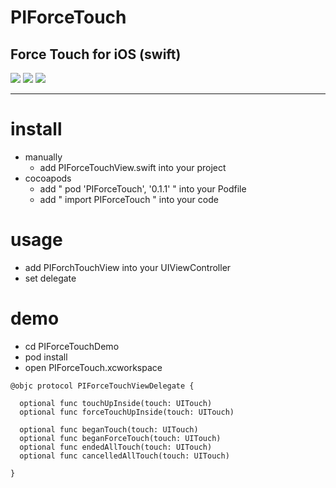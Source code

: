 
# PIForceTouch

## Force Touch for iOS (swift)

![](https://cocoapod-badges.herokuapp.com/l/PIForceTouch/badge.png)
![](https://cocoapod-badges.herokuapp.com/v/PIForceTouch/badge.png)
![](https://cocoapod-badges.herokuapp.com/p/PIForceTouch/badge.png)

---

# install

- manually
  - add PIForceTouchView.swift into your project
- cocoapods
  - add " pod 'PIForceTouch', '0.1.1' " into your Podfile
  - add " import PIForceTouch " into your code

# usage

- add PIForchTouchView into your UIViewController
- set delegate

# demo
- cd PIForceTouchDemo
- pod install
- open PIForceTouch.xcworkspace

```
@objc protocol PIForceTouchViewDelegate {

  optional func touchUpInside(touch: UITouch)
  optional func forceTouchUpInside(touch: UITouch)

  optional func beganTouch(touch: UITouch)
  optional func beganForceTouch(touch: UITouch)
  optional func endedAllTouch(touch: UITouch)
  optional func cancelledAllTouch(touch: UITouch)

}
```